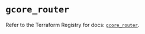 # `gcore_router`

Refer to the Terraform Registry for docs: [`gcore_router`](https://registry.terraform.io/providers/g-core/gcore/0.31.1/docs/resources/router).
